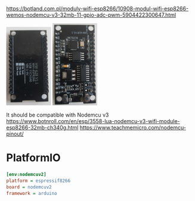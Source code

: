 https://botland.com.pl/moduly-wifi-esp8266/10908-modul-wifi-esp8266-wemos-nodemcu-v3-32mb-11-gpio-adc-pwm-5904422300647.html


<img src="./esp8266_hw628_back.jpg" width="120"/>
<img src="./esp8266_hw628_front.jpg" width="120"/>
 
It should be compatible with Nodemcu v3
https://www.botnroll.com/en/esp/3558-lua-nodemcu-v3-wifi-module-esp8266-32mb-ch340g.html
https://www.teachmemicro.com/nodemcu-pinout/

# PlatformIO
```ini
[env:nodemcuv2]
platform = espressif8266
board = nodemcuv2
framework = arduino
```
